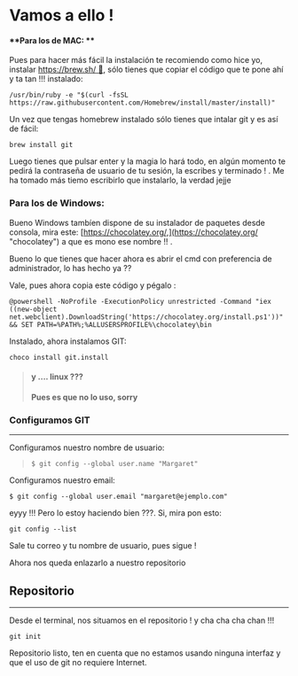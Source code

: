 # **Vamos a ello !**

#### **Para los de MAC: **

Pues para hacer más fácil la instalación te recomiendo como hice yo, instalar [https://brew.sh/ ](https://brew.sh/ "Homebrew")[🍺](http://emojipedia.org/beer-mug/), sólo tienes que copiar el código que te pone ahí y ta tan !!! instalado:

```
/usr/bin/ruby -e "$(curl -fsSL https://raw.githubusercontent.com/Homebrew/install/master/install)"
```

Un vez que tengas homebrew instalado sólo tienes que intalar git y es así de fácil:

```
brew install git
```

Luego tienes que pulsar enter y la magia lo hará todo, en algún momento te pedirá la contraseña de usuario de tu sesión, la escribes y terminado ! . Me ha tomado más tiemo escribirlo que instalarlo, la verdad jejje

### Para los de Windows:

Bueno Windows tambíen dispone de su instalador de paquetes desde consola, mira este: [https://chocolatey.org/,](https://chocolatey.org/ "chocolatey") a que es mono ese nombre !! .

Bueno lo que tienes que hacer ahora es abrir el cmd con preferencia de administrador, lo has hecho ya ??

Vale, pues ahora copia este código y pégalo :

```
@powershell -NoProfile -ExecutionPolicy unrestricted -Command "iex ((new-object net.webclient).DownloadString('https://chocolatey.org/install.ps1'))" && SET PATH=%PATH%;%ALLUSERSPROFILE%\chocolatey\bin
```

Instalado, ahora instalamos GIT:

```
choco install git.install
```

> #### y .... linux ???
> ####  Pues es que no lo uso, sorry

### Configuramos GIT

---

Configuramos nuestro nombre de usuario:

> ```
> $ git config --global user.name "Margaret"
> ```

Configuramos nuestro email:

```
$ git config --global user.email "margaret@ejemplo.com"
```

eyyy !!! Pero lo estoy haciendo bien ???. Si, mira pon esto:

```
git config --list
```

Sale tu correo y tu nombre de usuario, pues sigue !

Ahora nos queda enlazarlo a nuestro repositorio

## Repositorio

---

Desde el terminal, nos situamos en el repositorio ! y cha cha cha chan !!!

```
git init 
```

Repositorio listo, ten en cuenta que no estamos usando ninguna interfaz y que el uso de git no requiere Internet.

